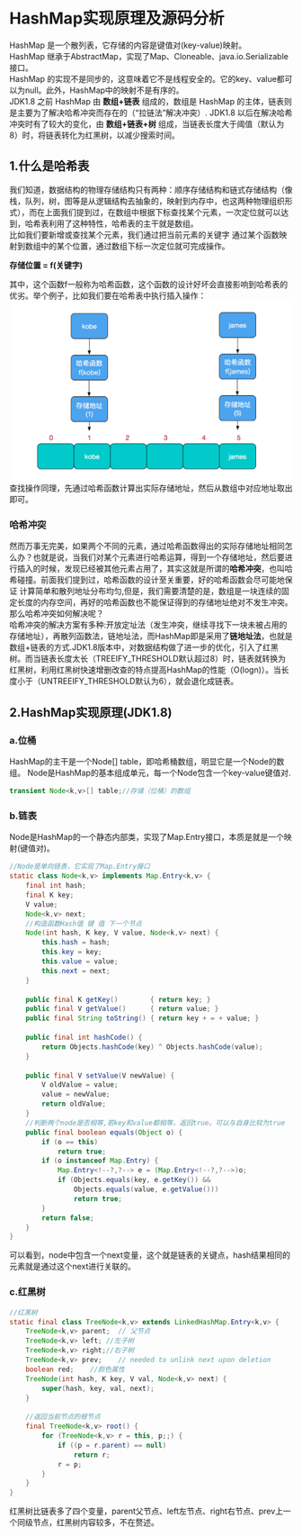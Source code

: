# HashMap实现原理及源码分析
  HashMap 是一个散列表，它存储的内容是键值对(key-value)映射。</br>
  HashMap 继承于AbstractMap，实现了Map、Cloneable、java.io.Serializable接口。</br>
  HashMap 的实现不是同步的，这意味着它不是线程安全的。它的key、value都可以为null。此外，HashMap中的映射不是有序的。</br>
  JDK1.8 之前 HashMap 由 **数组+链表** 组成的，数组是 HashMap 的主体，链表则是主要为了解决哈希冲突而存在的（“拉链法”解决冲突）.
  JDK1.8 以后在解决哈希冲突时有了较大的变化，由 **数组+链表+树** 组成，当链表长度大于阈值（默认为 8）时，将链表转化为红黑树，以减少搜索时间。  
  
## 1.什么是哈希表
我们知道，数据结构的物理存储结构只有两种：顺序存储结构和链式存储结构（像栈，队列，树，图等是从逻辑结构去抽象的，映射到内存中，也这两种物理组织形式），而在上面我们提到过，在数组中根据下标查找某个元素，一次定位就可以达到，哈希表利用了这种特性，哈希表的主干就是数组。  
比如我们要新增或查找某个元素，我们通过把当前元素的关键字 通过某个函数映射到数组中的某个位置，通过数组下标一次定位就可完成操作。  

**存储位置 = f(关键字)**  

  其中，这个函数f一般称为哈希函数，这个函数的设计好坏会直接影响到哈希表的优劣。举个例子，比如我们要在哈希表中执行插入操作：  
![](https://github.com/yyh1995/javase/blob/master/pic/1.png)
查找操作同理，先通过哈希函数计算出实际存储地址，然后从数组中对应地址取出即可。

### 哈希冲突 
  然而万事无完美，如果两个不同的元素，通过哈希函数得出的实际存储地址相同怎么办？也就是说，当我们对某个元素进行哈希运算，得到一个存储地址，然后要进行插入的时候，发现已经被其他元素占用了，其实这就是所谓的**哈希冲突**，也叫哈希碰撞。前面我们提到过，哈希函数的设计至关重要，好的哈希函数会尽可能地保证 计算简单和散列地址分布均匀,但是，我们需要清楚的是，数组是一块连续的固定长度的内存空间，再好的哈希函数也不能保证得到的存储地址绝对不发生冲突。那么哈希冲突如何解决呢？  
  哈希冲突的解决方案有多种:开放定址法（发生冲突，继续寻找下一块未被占用的存储地址），再散列函数法，链地址法，而HashMap即是采用了**链地址法**，也就是数组+链表的方式.JDK1.8版本中，对数据结构做了进一步的优化，引入了红黑树。而当链表长度太长（TREEIFY_THRESHOLD默认超过8）时，链表就转换为红黑树，利用红黑树快速增删改查的特点提高HashMap的性能（O(logn)）。当长度小于（UNTREEIFY_THRESHOLD默认为6），就会退化成链表。
  
## 2.HashMap实现原理(JDK1.8)
### a.位桶
HashMap的主干是一个Node[] table，即哈希桶数组，明显它是一个Node的数组。
Node是HashMap的基本组成单元，每一个Node包含一个key-value键值对.
```Java
transient Node<k,v>[] table;//存储（位桶）的数组
```

### b.链表  
Node是HashMap的一个静态内部类，实现了Map.Entry接口，本质是就是一个映射(键值对)。
```Java
//Node是单向链表，它实现了Map.Entry接口
static class Node<k,v> implements Map.Entry<k,v> {
    final int hash;
    final K key;
    V value;
    Node<k,v> next;
    //构造函数Hash值 键 值 下一个节点
    Node(int hash, K key, V value, Node<k,v> next) {
        this.hash = hash;
        this.key = key;
        this.value = value;
        this.next = next;
    }
 
    public final K getKey()        { return key; }
    public final V getValue()      { return value; }
    public final String toString() { return key + = + value; }
 
    public final int hashCode() {
        return Objects.hashCode(key) ^ Objects.hashCode(value);
    }
 
    public final V setValue(V newValue) {
        V oldValue = value;
        value = newValue;
        return oldValue;
    }
    //判断两个node是否相等,若key和value都相等，返回true。可以与自身比较为true
    public final boolean equals(Object o) {
        if (o == this)
            return true;
        if (o instanceof Map.Entry) {
            Map.Entry<!--?,?--> e = (Map.Entry<!--?,?-->)o;
            if (Objects.equals(key, e.getKey()) &&
                Objects.equals(value, e.getValue()))
                return true;
        }
        return false;
    }
}
```
可以看到，node中包含一个next变量，这个就是链表的关键点，hash结果相同的元素就是通过这个next进行关联的。

### c.红黑树
```Java
//红黑树
static final class TreeNode<k,v> extends LinkedHashMap.Entry<k,v> {
    TreeNode<k,v> parent;  // 父节点
    TreeNode<k,v> left; //左子树
    TreeNode<k,v> right;//右子树
    TreeNode<k,v> prev;    // needed to unlink next upon deletion
    boolean red;    //颜色属性
    TreeNode(int hash, K key, V val, Node<k,v> next) {
        super(hash, key, val, next);
    }
 
    //返回当前节点的根节点
    final TreeNode<k,v> root() {
        for (TreeNode<k,v> r = this, p;;) {
            if ((p = r.parent) == null)
                return r;
            r = p;
        }
    }
}
```
红黑树比链表多了四个变量，parent父节点、left左节点、right右节点、prev上一个同级节点，红黑树内容较多，不在赘述。

